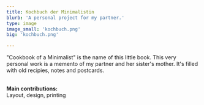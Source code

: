 ```yaml
---
title: Kochbuch der Minimalistin
blurb: 'A personal project for my partner.'
type: image
image_small: 'kochbuch.png'
big: 'kochbuch.png'

---
```


"Cookbook of a Minimalist" is the name of this little book. This very personal work is a memento of my partner and her sister's mother. It's filled with old recipies, notes and postcards. <br /><br />

**Main contributions:** <br />Layout, design, printing